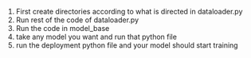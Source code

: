 1) First create directories according to what is directed in dataloader.py
2) Run rest of the code of dataloader.py
3) Run the code in model_base
4) take any model you want and run that python file
5) run the deployment python file and your model should start training
